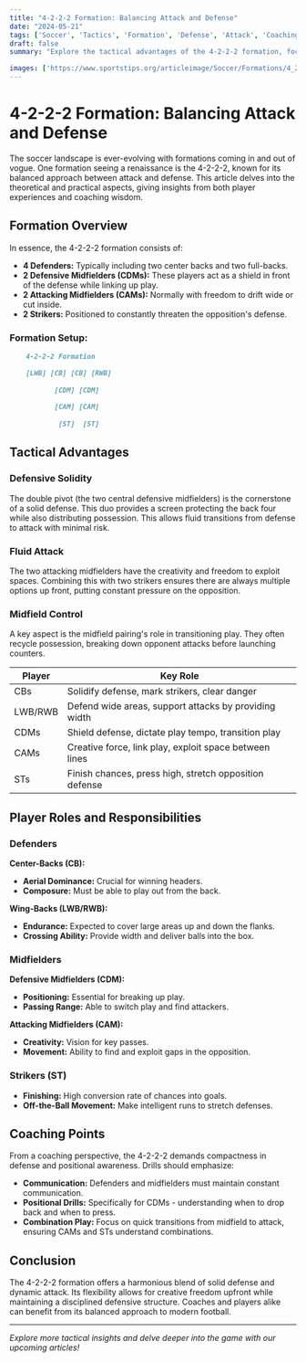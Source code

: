 ```yaml
---
title: "4-2-2-2 Formation: Balancing Attack and Defense"
date: "2024-05-21"
tags: ['Soccer', 'Tactics', 'Formation', 'Defense', 'Attack', 'Coaching', 'Midfield', 'Strikers', 'SoccerFormation']
draft: false
summary: "Explore the tactical advantages of the 4-2-2-2 formation, focusing on its balanced approach to both phases of play."

images: ['https://www.sportstips.org/articleimage/Soccer/Formations/4_2_2_2_formation_balancing_attack_and_defense.webp']
---
```


# 4-2-2-2 Formation: Balancing Attack and Defense

The soccer landscape is ever-evolving with formations coming in and out of vogue. One formation seeing a renaissance is the 4-2-2-2, known for its balanced approach between attack and defense. This article delves into the theoretical and practical aspects, giving insights from both player experiences and coaching wisdom.

## Formation Overview

In essence, the 4-2-2-2 formation consists of:

- **4 Defenders:** Typically including two center backs and two full-backs.
- **2 Defensive Midfielders (CDMs):** These players act as a shield in front of the defense while linking up play.
- **2 Attacking Midfielders (CAMs):** Normally with freedom to drift wide or cut inside.
- **2 Strikers:** Positioned to constantly threaten the opposition's defense.

### Formation Setup:

```markdown
    4-2-2-2 Formation

    [LWB] [CB] [CB] [RWB]
            
           [CDM] [CDM]
             
           [CAM] [CAM]
             
            [ST]  [ST]
```

## Tactical Advantages

### Defensive Solidity

The double pivot (the two central defensive midfielders) is the cornerstone of a solid defense. This duo provides a screen protecting the back four while also distributing possession. This allows fluid transitions from defense to attack with minimal risk.

### Fluid Attack

The two attacking midfielders have the creativity and freedom to exploit spaces. Combining this with two strikers ensures there are always multiple options up front, putting constant pressure on the opposition.

### Midfield Control

A key aspect is the midfield pairing's role in transitioning play. They often recycle possession, breaking down opponent attacks before launching counters. 

| Player | Key Role |
|--------|----------|
| CBs | Solidify defense, mark strikers, clear danger |
| LWB/RWB | Defend wide areas, support attacks by providing width |
| CDMs | Shield defense, dictate play tempo, transition play |
| CAMs | Creative force, link play, exploit space between lines |
| STs | Finish chances, press high, stretch opposition defense |

## Player Roles and Responsibilities

### Defenders

**Center-Backs (CB):**
- **Aerial Dominance:** Crucial for winning headers.
- **Composure:** Must be able to play out from the back.

**Wing-Backs (LWB/RWB):**
- **Endurance:** Expected to cover large areas up and down the flanks.
- **Crossing Ability:** Provide width and deliver balls into the box.

### Midfielders

**Defensive Midfielders (CDM):**
- **Positioning:** Essential for breaking up play.
- **Passing Range:** Able to switch play and find attackers.

**Attacking Midfielders (CAM):**
- **Creativity:** Vision for key passes.
- **Movement:** Ability to find and exploit gaps in the opposition.

### Strikers (ST)
- **Finishing:** High conversion rate of chances into goals.
- **Off-the-Ball Movement:** Make intelligent runs to stretch defenses.

## Coaching Points

From a coaching perspective, the 4-2-2-2 demands compactness in defense and positional awareness. Drills should emphasize:
- **Communication:** Defenders and midfielders must maintain constant communication.
- **Positional Drills:** Specifically for CDMs - understanding when to drop back and when to press.
- **Combination Play:** Focus on quick transitions from midfield to attack, ensuring CAMs and STs understand combinations.

## Conclusion

The 4-2-2-2 formation offers a harmonious blend of solid defense and dynamic attack. Its flexibility allows for creative freedom upfront while maintaining a disciplined defensive structure. Coaches and players alike can benefit from its balanced approach to modern football.

---

_Explore more tactical insights and delve deeper into the game with our upcoming articles!_

```
